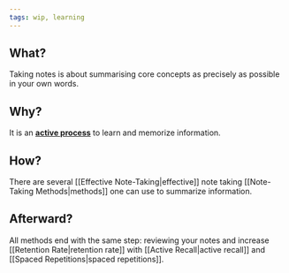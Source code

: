 ```yaml
---
tags: wip, learning
---
```


## What?

Taking notes is about summarising core concepts as precisely as possible in your own words. 

## Why?

It is an **<ins>active process</ins>** to learn and memorize information.

## How?

There are several [[Effective Note-Taking|effective]] note taking [[Note-Taking Methods|methods]] one can use to summarize information. 


## Afterward?

All methods end with the same step: reviewing your notes and increase [[Retention Rate|retention rate]] with [[Active Recall|active recall]] and [[Spaced Repetitions|spaced repetitions]]. 
